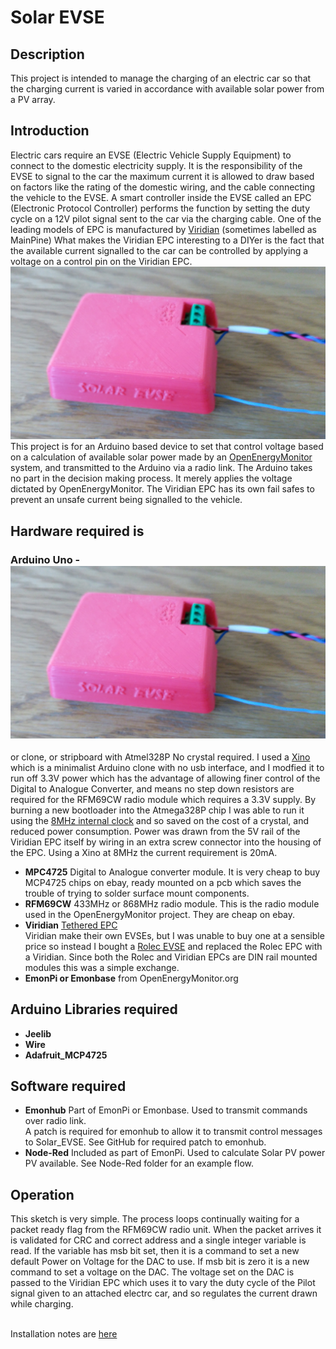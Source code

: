 # Solar EVSE
## Description
 This project is intended to manage the charging of an electric car so that the charging current is varied in accordance with available
solar power from a PV array.

## Introduction
Electric cars require an EVSE (Electric Vehicle Supply Equipment) to connect to the domestic electricity supply.  It is the responsibility
 of the EVSE to signal to the car the maximum current it is allowed to draw based on factors like the rating of the domestic wiring, and the cable 
connecting the vehicle to the EVSE.  A smart controller inside the EVSE called an EPC (Electronic Protocol Controller) performs the function by setting the duty cycle on a 12V 
pilot signal sent to the car via the charging cable.  One of the leading models of EPC is manufactured by <a href="https://ecoharmony.co.uk/collections/evse-protocol-controller/products/viridianev-tethered-epc?variant=11247832006">Viridian</a> (sometimes labelled as MainPine)
 What makes the Viridian EPC interesting to a DIYer is the fact that the available current signalled to the car can be controlled by applying a voltage on a control pin
 on the Viridian EPC.
![Solar EVSE](/Images/solar_evse.jpg)
This project is for an Arduino based device to set that control voltage based on a calculation of available solar power made by an <a href="https://openenergymonitor.org/emon/">OpenEnergyMonitor</a> system, and transmitted
 to the Arduino via a radio link.  The Arduino takes no part in the decision making process. It merely applies the voltage dictated by OpenEnergyMonitor.  The Viridian
 EPC has its own fail safes to prevent an unsafe current being signalled to the vehicle.

 
## Hardware required is
### Arduino Uno -![/Images/solar_evse_pcb.jpg](/Images/solar_evse.jpg)
 or clone, or stripboard with Atmel328P  No crystal required.  I used a <a href="https://nathan.chantrell.net/20110910/xino-basic-arduino-clone/">Xino</a> which is a minimalist Arduino clone with no usb interface, and I 
modfied it to run off 3.3V power which has the advantage of allowing finer control of the Digital to Analogue Converter, and means no step down resistors are required
  for the RFM69CW radio module which requires a 3.3V supply.  By burning a new bootloader into the Atmega328P chip I was able to run it using the <a href="https://www.arduino.cc/en/Tutorial/ArduinoToBreadboard">8MHz internal clock</a> and so saved on the cost of a crystal, and reduced power consumption. Power was drawn from 
the 5V rail of the Viridian EPC itself by wiring in an extra screw connector into the housing of the EPC. Using a Xino at 8MHz the current requirement is 20mA.
* **MPC4725** Digital to Analogue converter module. It is very cheap to buy MCP4725 chips on ebay, ready mounted on a pcb which saves the trouble of trying to solder
surface mount components.
* **RFM69CW** 433MHz or 868MHz radio module. This is the radio module used in the OpenEnergyMonitor project. They are cheap on ebay.
* **Viridian** <a href="https://ecoharmony.co.uk/collections/evse-protocol-controller/products/viridianev-tethered-epc?variant=11247832006">Tethered EPC</a>  
                Viridian make their own EVSEs, but I was unable to buy one at a sensible price so instead I bought a <a href="http://www.rolecserv.com/ev-charging/product/EV-Charging-Points-For-The-Home">Rolec EVSE</a> and replaced the Rolec EPC with a Viridian.
Since both the Rolec and Viridian EPCs are DIN rail mounted modules this was a simple exchange.
* **EmonPi or Emonbase** from OpenEnergyMonitor.org
  
## Arduino Libraries required
* **Jeelib**
* **Wire**
* **Adafruit_MCP4725**
  
## Software required
* **Emonhub**
Part of EmonPi or Emonbase. Used to transmit commands over radio link.<br>
A patch is required for emonhub to allow it to transmit control messages to Solar_EVSE. See GitHub for required patch to emonhub.
* **Node-Red**
Included as part of EmonPi.  Used to calculate Solar PV power PV available.
See Node-Red folder for an example flow.
  
## Operation
   This sketch is very simple. The process loops continually waiting for a packet ready flag
   from the RFM69CW radio unit.  When the packet arrives it is validated for CRC and correct address and a single integer
   variable is read.  If the variable has msb bit set, then it is a command to set a new default Power on Voltage for the DAC
   to use. If msb bit is zero it is a new command to set a voltage on the DAC.
   The voltage set on the DAC is passed to the Viridian EPC which uses it to vary the duty cycle
   of the Pilot signal given to an attached electrc
   car, and so regulates the current drawn while charging.<br><br>

Installation notes are [here](INSTALLATION.md)

  
